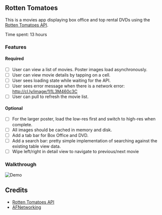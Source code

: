 
## Rotten Tomatoes

This is a movies app displaying box office and top rental DVDs using the [Rotten Tomatoes API](http://developer.rottentomatoes.com/docs/read/JSON).

Time spent: 13 hours

### Features

#### Required

- [ ] User can view a list of movies. Poster images load asynchronously.
- [ ] User can view movie details by tapping on a cell.
- [ ] User sees loading state while waiting for the API.
- [ ] User sees error message when there is a network error: http://cl.ly/image/1l1L3M460c3C
- [ ] User can pull to refresh the movie list.

#### Optional

- [ ] For the larger poster, load the low-res first and switch to high-res when complete.
- [ ] All images should be cached in memory and disk.
- [ ] Add a tab bar for Box Office and DVD.
- [ ] Add a search bar: pretty simple implementation of searching against the existing table view data.
- [ ] Wipe left/right in detail view to navigate to previous/next movie

### Walkthrough
![Demo](demo.gif)

Credits
---------
* [Rotten Tomatoes API](http://developer.rottentomatoes.com/docs/read/JSON)
* [AFNetworking](https://github.com/AFNetworking/AFNetworking)
